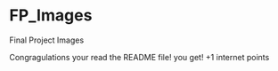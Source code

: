 # FP_Images
Final Project Images

Congragulations your read the README file! 
           you get!
      +1 internet points
